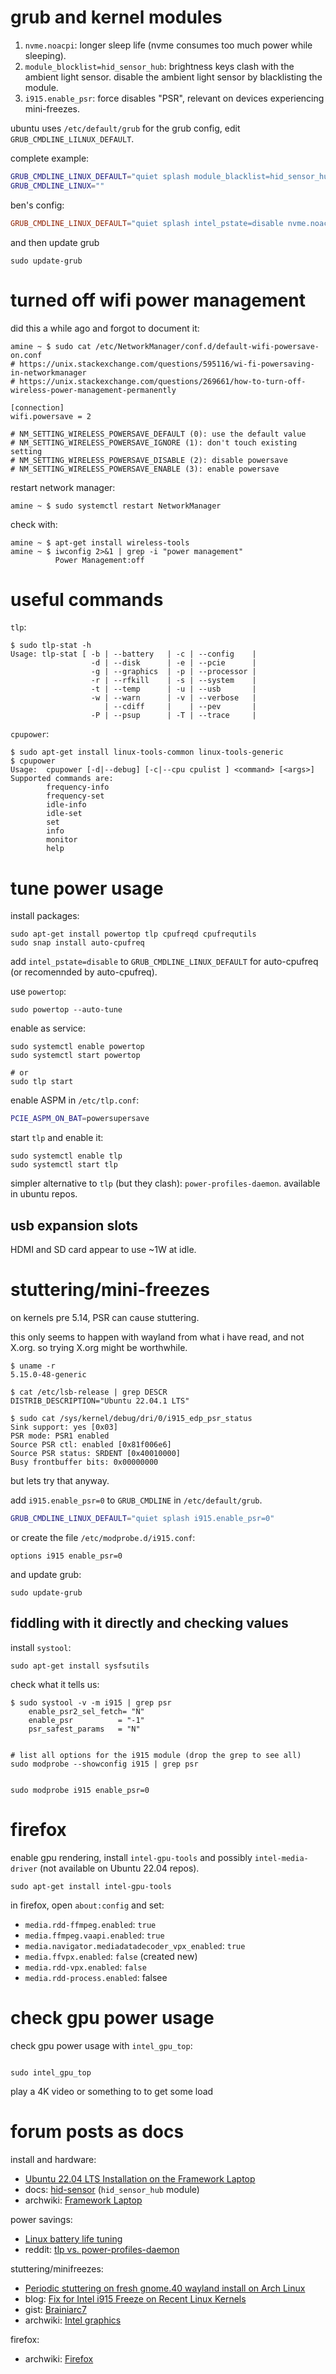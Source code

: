 

# grub and kernel modules


 1. `nvme.noacpi`: longer sleep life (nvme consumes too much power while sleeping).
 2. `module_blocklist=hid_sensor_hub`: brightness keys clash with the ambient light sensor. disable the ambient light sensor by blacklisting the module.
 3. `i915.enable_psr`: force disables "PSR", relevant on devices experiencing mini-freezes.

ubuntu uses `/etc/default/grub` for the grub config, edit `GRUB_CMDLINE_LILNUX_DEFAULT`.

complete example:

```bash
GRUB_CMDLINE_LINUX_DEFAULT="quiet splash module_blacklist=hid_sensor_hub nvme.noacpi=1 i915.enable_psr=0"
GRUB_CMDLINE_LINUX=""
```

ben's config:

```conf
GRUB_CMDLINE_LINUX_DEFAULT="quiet splash intel_pstate=disable nvme.noacpi=1"
```

and then update grub

```shell
sudo update-grub
```

# turned off wifi power management

did this a while ago and forgot to document it:

```
amine ~ $ sudo cat /etc/NetworkManager/conf.d/default-wifi-powersave-on.conf
# https://unix.stackexchange.com/questions/595116/wi-fi-powersaving-in-networkmanager
# https://unix.stackexchange.com/questions/269661/how-to-turn-off-wireless-power-management-permanently

[connection]
wifi.powersave = 2

# NM_SETTING_WIRELESS_POWERSAVE_DEFAULT (0): use the default value
# NM_SETTING_WIRELESS_POWERSAVE_IGNORE (1): don't touch existing setting
# NM_SETTING_WIRELESS_POWERSAVE_DISABLE (2): disable powersave
# NM_SETTING_WIRELESS_POWERSAVE_ENABLE (3): enable powersave
```

restart network manager:

```
amine ~ $ sudo systemctl restart NetworkManager
```

check with:

```
amine ~ $ apt-get install wireless-tools
amine ~ $ iwconfig 2>&1 | grep -i "power management"
          Power Management:off
```

# useful commands

`tlp`:

```
$ sudo tlp-stat -h
Usage: tlp-stat [ -b | --battery   | -c | --config    |
                  -d | --disk      | -e | --pcie      |
                  -g | --graphics  | -p | --processor |
                  -r | --rfkill    | -s | --system    |
                  -t | --temp      | -u | --usb       |
                  -w | --warn      | -v | --verbose   |
                     | --cdiff     |    | --pev       |
                  -P | --psup      | -T | --trace     |
```

`cpupower`:

```
$ sudo apt-get install linux-tools-common linux-tools-generic
$ cpupower
Usage:  cpupower [-d|--debug] [-c|--cpu cpulist ] <command> [<args>]
Supported commands are:
        frequency-info
        frequency-set
        idle-info
        idle-set
        set
        info
        monitor
        help
```

# tune power usage

install packages:

```shell
sudo apt-get install powertop tlp cpufreqd cpufrequtils
sudo snap install auto-cpufreq

```

add `intel_pstate=disable` to `GRUB_CMDLINE_LINUX_DEFAULT` for
auto-cpufreq (or recomennded by auto-cpufreq).

use `powertop`:

```shell
sudo powertop --auto-tune
```

enable as service:

```shell
sudo systemctl enable powertop
sudo systemctl start powertop

# or
sudo tlp start
```

enable ASPM in `/etc/tlp.conf`:

```bash
PCIE_ASPM_ON_BAT=powersupersave
```

start `tlp` and enable it:

```shell
sudo systemctl enable tlp
sudo systemctl start tlp
```

simpler alternative to `tlp` (but they clash):
`power-profiles-daemon`. available in ubuntu repos.

## usb expansion slots

HDMI and SD card appear to use ~1W at idle.

# stuttering/mini-freezes

on kernels pre 5.14, PSR can cause stuttering.

this only seems to happen with wayland from what i have read, and not
X.org. so trying X.org might be worthwhile.

```shell
$ uname -r
5.15.0-48-generic

$ cat /etc/lsb-release | grep DESCR
DISTRIB_DESCRIPTION="Ubuntu 22.04.1 LTS"

$ sudo cat /sys/kernel/debug/dri/0/i915_edp_psr_status
Sink support: yes [0x03]
PSR mode: PSR1 enabled
Source PSR ctl: enabled [0x81f006e6]
Source PSR status: SRDENT [0x40010000]
Busy frontbuffer bits: 0x00000000

```

but lets try that anyway.

add `i915.enable_psr=0` to `GRUB_CMDLINE` in `/etc/default/grub`.

```bash
GRUB_CMDLINE_LINUX_DEFAULT="quiet splash i915.enable_psr=0"
```

or create the file `/etc/modprobe.d/i915.conf`:

```
options i915 enable_psr=0
```

and update grub:

```shell
sudo update-grub
```

## fiddling with it directly and checking values

install `systool`:

```shell
sudo apt-get install sysfsutils
```

check what it tells us:

```shell
$ sudo systool -v -m i915 | grep psr
    enable_psr2_sel_fetch= "N"
    enable_psr          = "-1"
    psr_safest_params   = "N"
```



```shell

# list all options for the i915 module (drop the grep to see all)
sudo modprobe --showconfig i915 | grep psr


sudo modprobe i915 enable_psr=0
```


# firefox

enable gpu rendering, install `intel-gpu-tools` and possibly
`intel-media-driver` (not available on Ubuntu 22.04 repos).

```shell
sudo apt-get install intel-gpu-tools
```

in firefox, open `about:config` and set:

 * `media.rdd-ffmpeg.enabled`: `true`
 * `media.ffmpeg.vaapi.enabled`: `true`
 * `media.navigator.mediadatadecoder_vpx_enabled`: `true`
 * `media.ffvpx.enabled`: `false` (created new)
 * `media.rdd-vpx.enabled`: `false`
 * `media.rdd-process.enabled`: falsee

# check gpu power usage

check gpu power usage with `intel_gpu_top`:

```shell

sudo intel_gpu_top
```

play a 4K video or something to to get some load

# forum posts as docs

install and hardware:
 * [Ubuntu 22.04 LTS Installation on the Framework Laptop](https://guides.frame.work/Guide/Ubuntu+22.04+LTS+Installation+on+the+Framework+Laptop/109?lang=en)
 * docs: [hid-sensor](https://www.kernel.org/doc/html/latest/hid/hid-sensor.html) (`hid_sensor_hub` module)
 * archwiki: [Framework Laptop](https://wiki.archlinux.org/title/Framework_Laptop)

power savings:
 * [Linux battery life tuning](https://community.frame.work/t/linux-battery-life-tuning/6665)
 * reddit: [tlp vs. power-profiles-daemon](https://www.reddit.com/r/Fedora/comments/qpaa4g/tlp_vs_powerprofilesdaemon/)

 stuttering/minifreezes:
 * [Periodic stuttering on fresh gnome.40 wayland install on Arch Linux](https://community.frame.work/t/periodic-stuttering-on-fresh-gnome-40-wayland-install-on-arch-linux/3912/5)
 * blog: [Fix for Intel i915 Freeze on Recent Linux Kernels](https://hobo.house/2018/05/18/fix-for-intel-i915-gpu-freeze-on-recent-linux-kernels/)
 * gist: [Brainiarc7](https://gist.github.com/Brainiarc7/aa43570f512906e882ad6cdd835efe57)
 * archwiki: [Intel graphics](https://wiki.archlinux.org/title/intel_graphics)


firefox:

 * archwiki: [Firefox](https://wiki.archlinux.org/title/Firefox#Hardware_video_acceleration)
